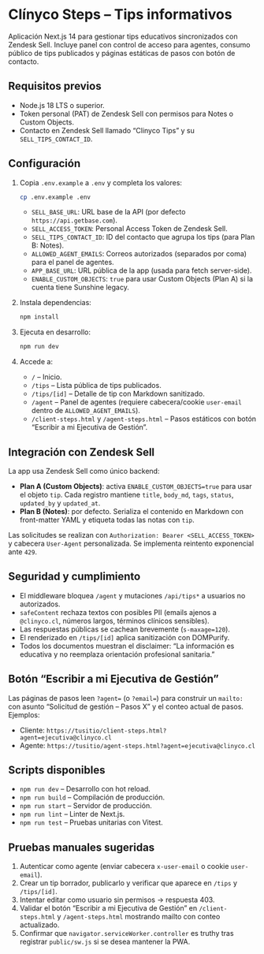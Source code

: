 # Clínyco Steps – Tips informativos

Aplicación Next.js 14 para gestionar tips educativos sincronizados con Zendesk Sell. Incluye panel con control de acceso para agentes, consumo público de tips publicados y páginas estáticas de pasos con botón de contacto.

## Requisitos previos

- Node.js 18 LTS o superior.
- Token personal (PAT) de Zendesk Sell con permisos para Notes o Custom Objects.
- Contacto en Zendesk Sell llamado “Clinyco Tips” y su `SELL_TIPS_CONTACT_ID`.

## Configuración

1. Copia `.env.example` a `.env` y completa los valores:

   ```bash
   cp .env.example .env
   ```

   - `SELL_BASE_URL`: URL base de la API (por defecto `https://api.getbase.com`).
   - `SELL_ACCESS_TOKEN`: Personal Access Token de Zendesk Sell.
   - `SELL_TIPS_CONTACT_ID`: ID del contacto que agrupa los tips (para Plan B: Notes).
   - `ALLOWED_AGENT_EMAILS`: Correos autorizados (separados por coma) para el panel de agentes.
   - `APP_BASE_URL`: URL pública de la app (usada para fetch server-side).
   - `ENABLE_CUSTOM_OBJECTS`: `true` para usar Custom Objects (Plan A) si la cuenta tiene Sunshine legacy.

2. Instala dependencias:

   ```bash
   npm install
   ```

3. Ejecuta en desarrollo:

   ```bash
   npm run dev
   ```

4. Accede a:
   - `/` – Inicio.
   - `/tips` – Lista pública de tips publicados.
   - `/tips/[id]` – Detalle de tip con Markdown sanitizado.
   - `/agent` – Panel de agentes (requiere cabecera/cookie `user-email` dentro de `ALLOWED_AGENT_EMAILS`).
   - `/client-steps.html` y `/agent-steps.html` – Pasos estáticos con botón “Escribir a mi Ejecutiva de Gestión”.

## Integración con Zendesk Sell

La app usa Zendesk Sell como único backend:

- **Plan A (Custom Objects)**: activa `ENABLE_CUSTOM_OBJECTS=true` para usar el objeto `tip`. Cada registro mantiene `title`, `body_md`, `tags`, `status`, `updated_by` y `updated_at`.
- **Plan B (Notes)**: por defecto. Serializa el contenido en Markdown con front-matter YAML y etiqueta todas las notas con `tip`.

Las solicitudes se realizan con `Authorization: Bearer <SELL_ACCESS_TOKEN>` y cabecera `User-Agent` personalizada. Se implementa reintento exponencial ante `429`.

## Seguridad y cumplimiento

- El middleware bloquea `/agent` y mutaciones `/api/tips*` a usuarios no autorizados.
- `safeContent` rechaza textos con posibles PII (emails ajenos a `@clinyco.cl`, números largos, términos clínicos sensibles).
- Las respuestas públicas se cachean brevemente (`s-maxage=120`).
- El renderizado en `/tips/[id]` aplica sanitización con DOMPurify.
- Todos los documentos muestran el disclaimer: “La información es educativa y no reemplaza orientación profesional sanitaria.”

## Botón “Escribir a mi Ejecutiva de Gestión”

Las páginas de pasos leen `?agent=` (o `?email=`) para construir un `mailto:` con asunto “Solicitud de gestión – Pasos X” y el conteo actual de pasos. Ejemplos:

- Cliente: `https://tusitio/client-steps.html?agent=ejecutiva@clinyco.cl`
- Agente: `https://tusitio/agent-steps.html?agent=ejecutiva@clinyco.cl`

## Scripts disponibles

- `npm run dev` – Desarrollo con hot reload.
- `npm run build` – Compilación de producción.
- `npm run start` – Servidor de producción.
- `npm run lint` – Linter de Next.js.
- `npm run test` – Pruebas unitarias con Vitest.

## Pruebas manuales sugeridas

1. Autenticar como agente (enviar cabecera `x-user-email` o cookie `user-email`).
2. Crear un tip borrador, publicarlo y verificar que aparece en `/tips` y `/tips/[id]`.
3. Intentar editar como usuario sin permisos → respuesta 403.
4. Validar el botón “Escribir a mi Ejecutiva de Gestión” en `/client-steps.html` y `/agent-steps.html` mostrando mailto con conteo actualizado.
5. Confirmar que `navigator.serviceWorker.controller` es truthy tras registrar `public/sw.js` si se desea mantener la PWA.
